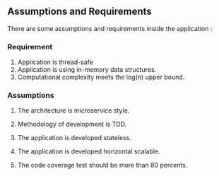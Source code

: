 ## Assumptions and Requirements
There are some assumptions and requirements inside the application : 
### Requirement
1) Application is thread-safe
2) Application is using in-memory data structures.
3) Computational complexity meets the log(n) upper bound.

### Assumptions
1) The architecture is microservice style.

2) Methodology of development is TDD.

3) The application is developed stateless.

3) The application is developed horizontal scalable.

4) The code coverage test should be more than 80 percents.

   

